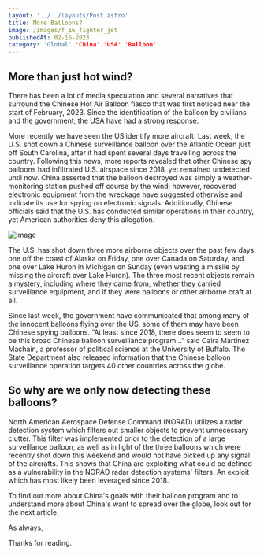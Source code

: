 ```yaml
---
layout: '../../layouts/Post.astro'
title: More Balloons?
image: /images/f_16_fighter_jet
publishedAt: 02-16-2023
category: 'Global' 'China' 'USA' 'Balloon'
---
```


## More than just hot wind?

There has been a lot of media speculation and several narratives that surround the Chinese Hot Air Balloon fiasco that was first noticed near the start of February, 2023. Since the identification of the balloon by civilians and the government, the USA have had a strong response. 

More recently we have seen the US identify more aircraft. Last week, the U.S. shot down a Chinese surveillance balloon over the Atlantic Ocean just off South Carolina, after it had spent several days travelling across the country. Following this news, more reports revealed that other Chinese spy balloons had infiltrated U.S. airspace since 2018, yet remained undetected until now. China asserted that the balloon destroyed was simply a weather-monitoring station pushed off course by the wind; however, recovered electronic equipment from the wreckage have suggested otherwise and indicate its use for spying on electronic signals. Additionally, Chinese officials said that the U.S. has conducted similar operations in their country, yet American authorities deny this allegation.

![image](https://www.rcinet.ca/eye-on-the-arctic/wp-content/uploads/sites/30/2022/02/radars-systeme-alerte-75151.jpg)

The U.S. has shot down three more airborne objects over the past few days: one off the coast of Alaska on Friday, one over Canada on Saturday, and one over Lake Huron in Michigan on Sunday (even wasting a missile by missing the aircraft over Lake Huron). The three most recent objects remain a mystery, including where they came from, whether they carried surveillance equipment, and if they were balloons or other airborne craft at all.

Since last week, the government have communicated that among many of the innocent balloons flying over the US, some of them may have been Chinese spying balloons. “At least since 2018, there does seem to seem to be this broad Chinese balloon surveillance program...” said Calra Martinez Machain, a professor of political science at the University of Buffalo. The State Department also released information that the Chinese balloon surveillance operation targets 40 other countries across the globe.

## So why are we only now detecting these balloons? 
North American Aerospace Defense Command (NORAD) utilizes a radar detection system which filters out smaller objects to prevent unnecessary clutter. This filter was implemented prior to the detection of a large surveillance balloon, as well as in light of the three balloons which were recently shot down this weekend and would not have picked up any signal of the aircrafts. This shows that China are exploiting what could be defined as a vulnerability in the NORAD radar detection systems' filters. An exploit which has most likely been leveraged since 2018. 

To find out more about China's goals with their balloon program and to understand more about China's want to spread over the globe, look out for the next article. 

As always,

Thanks for reading. 
